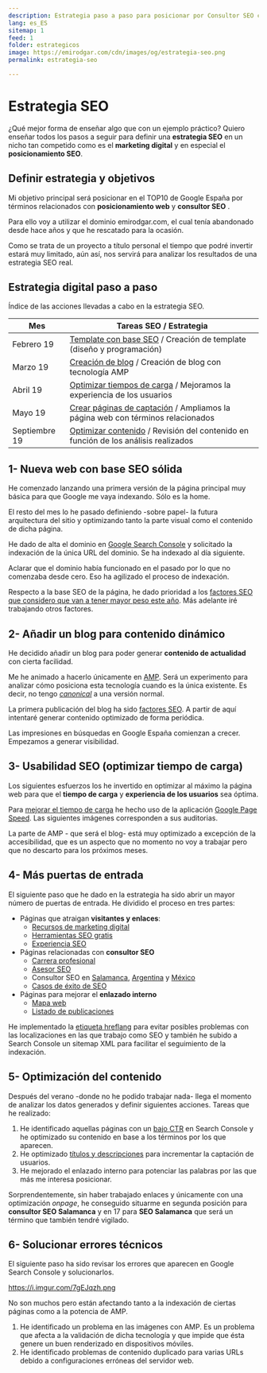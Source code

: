 ```yaml
---
description: Estrategia paso a paso para posicionar por Consultor SEO con herramientas gratuitas.
lang: es_ES
sitemap: 1
feed: 1
folder: estrategicos
image: https://emirodgar.com/cdn/images/og/estrategia-seo.png
permalink: estrategia-seo

---
```


# Estrategia SEO 

¿Qué mejor forma de enseñar algo que con un ejemplo práctico? Quiero enseñar todos los pasos a seguir para definir una **estrategia SEO** en un nicho tan competido como es el **marketing digital** y en especial el **posicionamiento SEO**.


## Definir estrategia y objetivos

Mi objetivo principal será posicionar en el TOP10 de Google España por términos relacionados con **posicionamiento web** y **consultor SEO** . 

Para ello voy a utilizar  el dominio emirodgar.com, el cual tenía abandonado desde hace años y que he rescatado para la ocasión.

<amp-twitter 
  width="375"
  height="472"
  layout="responsive"
  data-tweetid="1095273190971113473">
</amp-twitter>

Como se trata de un proyecto a título personal el tiempo que podré invertir estará muy limitado, aún así, nos servirá para analizar los resultados de una estrategia SEO real.

## Estrategia digital paso a paso

Índice de las acciones llevadas a cabo en la estrategia SEO.

| Mes      | Tareas SEO / Estrategia      
|----------|----------------------------------
| Febrero 19 | [Template con base SEO](#web) / Creación de template (diseño y programación)                  
| Marzo 19| [Creación de blog](#blog) / Creación de blog con tecnología AMP       |
| Abril 19 | [Optimizar tiempos de carga](#usabilidad-seo)  / Mejoramos la experiencia de los usuarios
| Mayo 19 | [Crear páginas de captación](#captacion)  / Ampliamos la página web con términos relacionados
| Septiembre 19 | [Optimizar contenido](#contenido)  / Revisión del contenido en función de los análisis realizados


## <a name="web"></a> 1- Nueva web con base SEO sólida
 
He comenzado lanzando una primera versión de la página principal muy básica para que Google me vaya indexando. Sólo es la home.

El resto del mes lo he pasado definiendo -sobre papel- la futura arquitectura del sitio y optimizando tanto la parte visual como el contenido de dicha página.

He dado de alta el dominio en [Google Search Console](https://search.google.com/search-console) y solicitado la indexación de la única URL del dominio. Se ha indexado al día siguiente.

<amp-img alt="Google Search Console - emirodgar.com"
  src="https://i.imgur.com/7ce2kiB.png"
  width="981"
  height="357"
  layout="responsive">
</amp-img>

Aclarar que el dominio había funcionado en el pasado por lo que no comenzaba desde cero. Eso ha agilizado el proceso de indexación.

Respecto a la base SEO de la página, he dado prioridad a los [factores SEO que considero que van a tener mayor peso este año](factores-seo).  Más adelante iré trabajando otros factores.

## <a name="blog"></a>2- Añadir un blog para contenido dinámico

He decidido añadir un blog para poder generar **contenido de actualidad** con cierta facilidad. 

Me he animado a hacerlo únicamente en [AMP](https://www.ampproject.org). Será un experimento para analizar cómo posiciona esta tecnología cuando es la única existente. Es decir, no tengo *[canonical](https://emirodgar.com/etiqueta-canonica)* a una versión normal.

La primera publicación del blog ha sido [factores SEO](/factores-seo).  A partir de aquí intentaré generar contenido optimizado de forma periódica.

<amp-img alt="Google Search Console - emirodgar.com"
  src="https://i.imgur.com/MVStSCU.png"
  width="981"
  height="357"
  layout="responsive">
</amp-img>

Las impresiones en búsquedas en Google España comienzan a crecer. Empezamos a generar visibilidad.

## <a name="usabilidad-seo"></a>3- Usabilidad SEO (optimizar tiempo de carga)
 
Los siguientes esfuerzos los he invertido en optimizar al máximo la página web para que el **tiempo de carga** y **experiencia de los usuarios** sea óptima.

Para [mejorar el tiempo de carga](https://emirodgar.com/mejorar-tiempo-carga-web) he hecho uso de la aplicación [Google Page Speed](https://developers.google.com/speed/pagespeed/insights/?hl=es). Las siguientes imágenes corresponden a sus auditorias.

<amp-img alt="Métricas usabilidad SEO web.dev del dominio emirodgar.com"
  src="https://i.imgur.com/5sI2ybv.png"
  width="967"
  height="324"
  layout="responsive">
</amp-img>

La parte de AMP - que será el blog- está muy optimizado a excepción de la accesibilidad, que es un aspecto que no momento no voy a trabajar pero que no descarto para los próximos meses. 

<amp-img alt="Usabilidad SEO de web.dev sobre emirodgar.com y tecnología AMP"
  src="https://i.imgur.com/tcDllgb.png"
  width="967"
  height="324"
  layout="responsive">
</amp-img>



## <a name="captacion"></a>4- Más puertas de entrada
 

El siguiente paso que he dado en la estrategia ha sido abrir un mayor número de puertas de entrada. He dividido el proceso en tres partes:

- Páginas que atraigan **visitantes y enlaces**:
   -  [Recursos de marketing digital](https://emirodgar.com/recursos-marketing-digital/)
   - [Herramientas SEO gratis](herramientas-seo-gratis)
   -  [Experiencia SEO](https://emirodgar.com/experiencia-seo)
- Páginas relacionadas con **consultor SEO**
  -   [Carrera profesional](https://emirodgar.com/carrera-profesional/)
  -  [Asesor SEO](https://emirodgar.com/asesor-seo/)
  -  Consultor SEO en [Salamanca](https://emirodgar.com/consultor-seo/salamanca), [Argentina](https://emirodgar.com/consultor-seo/argentina)  y [México](https://emirodgar.com/consultor-seo/mexico)
  - [Casos de éxito de SEO](/casos-exito-seo)
 - Páginas para mejorar el **enlazado interno**
    -   [Mapa web](https://emirodgar.com/mapa-web)
    - [Listado de publicaciones](https://emirodgar.com/publicaciones)

He implementado la [etiqueta hreflang](https://support.google.com/webmasters/answer/189077?hl=es) para evitar posibles problemas con las localizaciones en las que trabajo como SEO y también he subido a Search Console un sitemap XML para facilitar el seguimiento de la indexación.


## <a name="contenido"></a>5- Optimización del contenido
 
Después del verano -donde no he podido trabajar nada- llega el momento de analizar los datos generados y definir siguientes acciones. Tareas que he realizado:

 1. He identificado aquellas páginas con un [bajo CTR](https://emirodgar.com/ctr-resultados-google) en Search Console y he optimizado su contenido en base a los términos por los que aparecen.
 2. He optimizado [títulos y descripciones](https://emirodgar.com/titulos-descripciones-seo) para incrementar la captación de usuarios.
 3. He mejorado el enlazado interno para potenciar las palabras por las que más me interesa posicionar.

Sorprendentemente, sin haber trabajado enlaces y únicamente con una optimización *onpage*, he conseguido situarme en segunda posición para **consultor SEO Salamanca** y en 17 para **SEO Salamanca** que será un término que también tendré vigilado.

<amp-img alt="consultor seo salamanca, emirodgar en segunda posición"
  src="https://i.imgur.com/u3RGo9e.png"
  width="650"
  height="602"
  layout="responsive">
</amp-img>

## <a name="errores"></a>6- Solucionar errores técnicos

El siguiente paso ha sido revisar los errores que aparecen en Google Search Console y solucionarlos. 

<amp-img alt="Usabilidad SEO de web.dev sobre emirodgar.com y tecnología AMP"
  src="https://i.imgur.com/tcDllgb.png"
  width="901"
  height="330"
  layout="responsive">
</amp-img>
https://i.imgur.com/7gEJqzh.png

No son muchos pero están afectando tanto a la indexación de ciertas páginas como a la potencia de AMP. 

 1. He identificado un problema en las imágenes con AMP. Es un problema que afecta a la validación de dicha tecnología y que impide que ésta genere un buen renderizado en dispositivos móviles.
 2. He identificado problemas de contenido duplicado para varias URLs debido a configuraciones erróneas del servidor web.




<!--stackedit_data:
eyJoaXN0b3J5IjpbLTExNzYyMTg3NDAsODg5ODg0MzAxLC03MT
M3OTgxODQsMjAwOTg3NDE5NCwxMTA0MDI2NDA2XX0=
-->